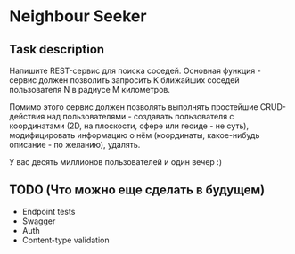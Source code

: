 Neighbour Seeker
================

Task description
----------------

Напишите REST-сервис для поиска соседей.
Основная функция - сервис должен позволить запросить K ближайших соседей пользователя N в радиусе M километров.

Помимо этого сервис должен позволять выполнять простейшие CRUD-действия над пользователями -
создавать пользователя с координатами (2D, на плоскости, сфере или геоиде - не суть),
модифицировать информацию о нём (координаты, какое-нибудь описание - по желанию), удалять.

У вас десять миллионов пользователей и один вечер :)

TODO (Что можно еще сделать в будущем)
---------------------------------
- Endpoint tests
- Swagger
- Auth
- Content-type validation
